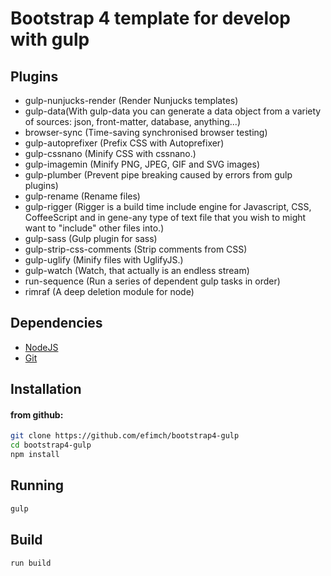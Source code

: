 # Bootstrap 4 template for develop with gulp

## Plugins
- gulp-nunjucks-render (Render Nunjucks templates)
- gulp-data(With gulp-data you can generate a data object from a variety of sources: json, front-matter, database, anything...)
- browser-sync (Time-saving synchronised browser testing)
- gulp-autoprefixer (Prefix CSS with Autoprefixer)
- gulp-cssnano (Minify CSS with cssnano.)
- gulp-imagemin (Minify PNG, JPEG, GIF and SVG images)
- gulp-plumber (Prevent pipe breaking caused by errors from gulp plugins)
- gulp-rename (Rename files)
- gulp-rigger (Rigger is a build time include engine for Javascript, CSS, CoffeeScript and in gene-any type of text file that you wish to might want to "include" other files into.)
- gulp-sass (Gulp plugin for sass)
- gulp-strip-css-comments (Strip comments from CSS)
- gulp-uglify (Minify files with UglifyJS.)
- gulp-watch (Watch, that actually is an endless stream)
- run-sequence (Run a series of dependent gulp tasks in order)
- rimraf (A deep deletion module for node)


## Dependencies

- [NodeJS](https://nodejs.org/)
- [Git](https://git-scm.com)

## Installation

#### from github:

```bash
git clone https://github.com/efimch/bootstrap4-gulp
cd bootstrap4-gulp
npm install
```

## Running

```bash
gulp
```

## Build

```bash
run build
```